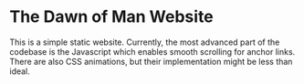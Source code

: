 # The Dawn of Man Website
This is a simple static website. Currently, the most advanced part of the codebase is the Javascript which enables smooth scrolling for anchor links. There are also CSS animations, but their implementation might be less than ideal.

